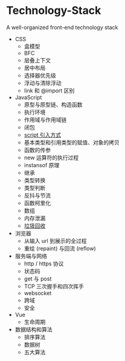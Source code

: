 # Technology-Stack
A well-organized front-end technology stack

* CSS
  - 盒模型
  - BFC
  - 层叠上下文
  - 居中布局
  - 选择器优先级
  - 浮动与清除浮动
  - link 和 @import 区别
* JavaScript
  - 原型与原型链、构造函数
  - 执行环境
  - 作用域与作用域链
  - 闭包
  - [script 引入方式](https://github.com/TanYJie/Technology-Stack/blob/master/script引入方式.md)
  - 基本类型和引用类型的赋值、对象的拷贝
  - 函数的传参
  - new 运算符的执行过程
  - instansof 原理
  - 继承
  - 类型转换
  - 类型判断
  - 反抖与节流
  - 函数柯里化
  - 数组
  - 内存泄漏
  - [垃圾回收](https://github.com/TanYJie/Technology-Stack/blob/master/垃圾回收.md)
* 浏览器
  - 从输入 url 到展示的全过程
  - 重绘 (repaint) 与回流 (reflow)
* 服务端与网络
  - http / https 协议
  - 状态码
  - get 与 post
  - TCP 三次握手和四次挥手
  - websocket
  - 跨域
  - 安全
* Vue
  - 生命周期
* 数据结构和算法
  - 排序算法
  - 数据树
  - 五大算法
